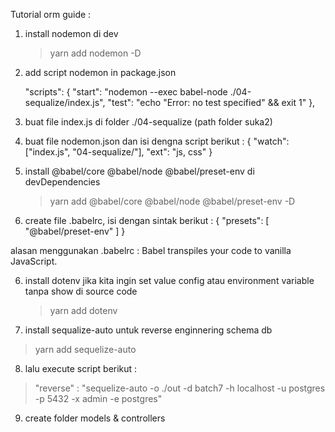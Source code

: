 Tutorial orm guide :
1. install nodemon di dev
   > yarn add nodemon -D
2. add script nodemon in package.json

   "scripts": {
    "start": "nodemon --exec babel-node ./04-sequalize/index.js",
    "test": "echo \"Error: no test specified\" && exit 1"
  },

3. buat file index.js di folder ./04-sequalize (path folder suka2)

4. buat file nodemon.json dan isi dengna script berikut :
  {
    "watch": ["index.js", "04-sequalize/"],
    "ext": "js, css"
  }

4. install @babel/core @babel/node @babel/preset-env di devDependencies 

    > yarn add @babel/core @babel/node @babel/preset-env -D

5. create file .babelrc, isi dengan sintak berikut : 
    {
        "presets": [
        "@babel/preset-env"
        ]
    }

alasan menggunakan .babelrc :
Babel transpiles your code to vanilla JavaScript.

6. install dotenv jika kita ingin set value config atau environment variable tanpa show di source code
    > yarn add dotenv 

7. install sequalize-auto untuk reverse enginnering schema db
> yarn add sequelize-auto

8. lalu execute script berikut : 

 > "reverse" : "sequelize-auto -o ./out -d batch7 -h localhost -u postgres -p 5432 -x admin -e postgres"

 
 9. create folder models & controllers

